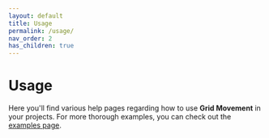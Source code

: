 ```yaml
---
layout: default
title: Usage
permalink: /usage/
nav_order: 2
has_children: true
---
```


# Usage

Here you'll find various help pages regarding how to use **Grid Movement** in your projects. For more thorough examples, you can check out the [examples page](examples).
